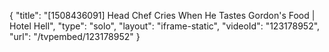 {
    "title": "[1508436091] Head Chef Cries When He Tastes Gordon's Food | Hotel Hell",
    "type": "solo",
    "layout": "iframe-static",
    "videoId": "123178952",
    "url": "\/tvpembed\/123178952"
}
